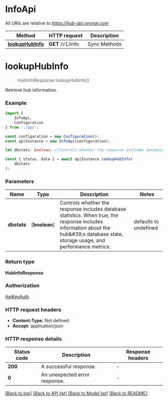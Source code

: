 # InfoApi

All URIs are relative to *https://hub-api.neynar.com*

|Method | HTTP request | Description|
|------------- | ------------- | -------------|
|[**lookupHubInfo**](#lookuphubinfo) | **GET** /v1/info | Sync Methods|

# **lookupHubInfo**
> HubInfoResponse lookupHubInfo()

Retrieve hub information.

### Example

```typescript
import {
    InfoApi,
    Configuration
} from './api';

const configuration = new Configuration();
const apiInstance = new InfoApi(configuration);

let dbstats: boolean; //Controls whether the response includes database statistics. When true, the response includes information about the hub\'s database state, storage usage, and performance metrics. (default to undefined)

const { status, data } = await apiInstance.lookupHubInfo(
    dbstats
);
```

### Parameters

|Name | Type | Description  | Notes|
|------------- | ------------- | ------------- | -------------|
| **dbstats** | [**boolean**] | Controls whether the response includes database statistics. When true, the response includes information about the hub\&#39;s database state, storage usage, and performance metrics. | defaults to undefined|


### Return type

**HubInfoResponse**

### Authorization

[ApiKeyAuth](../README.md#ApiKeyAuth)

### HTTP request headers

 - **Content-Type**: Not defined
 - **Accept**: application/json


### HTTP response details
| Status code | Description | Response headers |
|-------------|-------------|------------------|
|**200** | A successful response. |  -  |
|**0** | An unexpected error response. |  -  |

[[Back to top]](#) [[Back to API list]](../README.md#documentation-for-api-endpoints) [[Back to Model list]](../README.md#documentation-for-models) [[Back to README]](../README.md)

